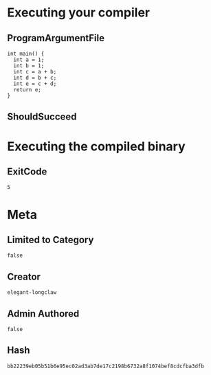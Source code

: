 # Executing your compiler

## ProgramArgumentFile

```
int main() {
  int a = 1;
  int b = 1;
  int c = a + b;
  int d = b + c;
  int e = c + d;
  return e;
}
```

## ShouldSucceed

# Executing the compiled binary

## ExitCode

```
5
```

# Meta

## Limited to Category

```
false
```

## Creator

```
elegant-longclaw
```

## Admin Authored

```
false
```

## Hash

```
bb22239eb05b51b6e95ec02ad3ab7de17c2198b6732a8f1074bef8cdcfba3dfb
```
